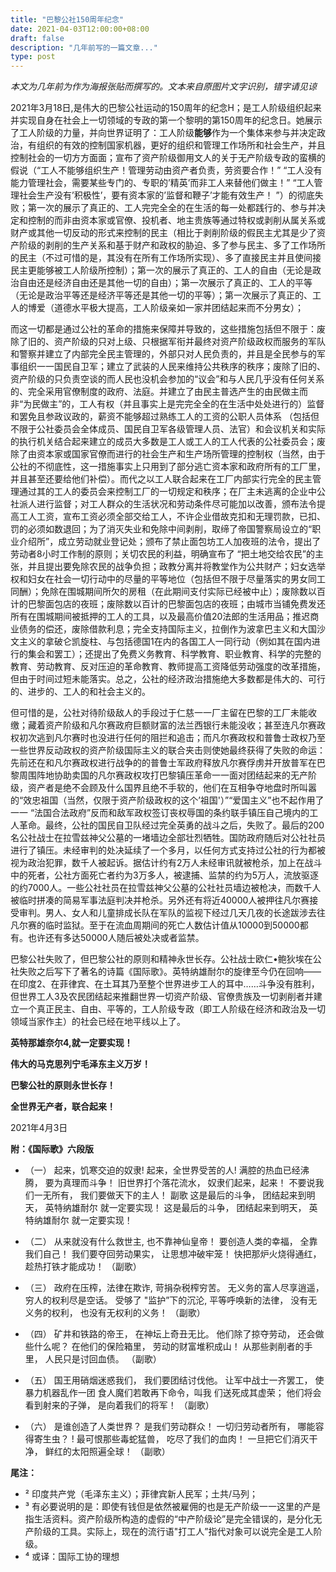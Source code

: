 ```yaml
---
title: "巴黎公社150周年纪念"
date: 2021-04-03T12:00:00+08:00
draft: false
description: "几年前写的一篇文章..."
type: post
---
```


*本文为几年前为作为海报张贴而撰写的。文本来自原图片文字识别，错字请见谅*

2021年3月18日,是伟大的巴黎公社运动的150周年的纪念H；是工人阶级组织起来并实现自身在社会上一切领域的专政的第一个黎明的第150周年的纪念日。她展示了工人阶级的力量，并向世界证明了：工人阶级**能够**作为一个集体来参与并决定政治，有组织的有效的控制国家机器，更好的组织和管理工作场所和社会生产，并且控制社会的一切方方面面；宣布了资产阶级御用文人的关于无产阶级专政的蛮横的假说（“工人不能够组织生产！管理劳动由资产者负责，劳资要合作！” “工人没有能力管理社会，需要某些专门的、专职的’精英’而非工人来替他们做主！” “工人管理社会生产没有’积极性’，要有资本家的’监督和鞭子’才能有效生产！ ”）的彻底失败；第一次的展示了真正的、工人完完全全的在生活的每一处都践行的、参与并决定和控制的而非由资本家或官僚、投机者、地主贵族等通过特权或剥削从属关系或财产或其他一切反动的形式来控制的民主（相比于剥削阶级的假民主尤其是少了资产阶级的剥削的生产关系和基于财产和政权的胁迫、多了参与民主、多了工作场所的民主（不过可惜的是，其没有在所有工作场所实现）、多了直接民主并且使间接民主更能够被工人阶级所控制）；第一次的展示了真正的、工人的自由（无论是政治自由还是经济自由还是其他一切的自由）；第一次展示了真正的、工人的平等（无论是政治平等还是经济平等还是其他一切的平等）；第一次展示了真正的、工人的博爱（道德水平极大提高，工人阶级亲如一家并团结起来而不分男女）；

而这一切都是通过公社的革命的措施来保障并导致的，这些措施包括但不限于：废除了旧的、资产阶级的只对上级、只根据军衔并最终对资产阶级政权而服务的军队和警察并建立了内部完全民主管理的，外部只对人民负责的，并且是全民参与的军事组织一一国民自卫军；建立了武装的人民来维持公共秩序的秩序；废除了旧的、资产阶级的只负责空谈的而人民也没机会参加的“议会”和与人民几乎没有任何关系的、完全采用官僚制度的政府、法庭。并建立了由民主普选产生的由民做主而非“为民做主”的，工人有权（并且事实上是完完全全的在生活中处处进行的）监督和罢免且参政议政的，薪资不能够超过熟练工人的工资的公职人员体系 （包括但不限于公社委员会全体成员、国民自卫军各级管理人员、法官）和会议机关和实际的执行机关结合起来建立的成员大多数是工人或工人的工人代表的公社委员会；废除了由资本家或国家官僚而进行的社会生产和生产场所管理的控制权（当然，由于公社的不彻底性，这一措施事实上只用到了部分逃亡资本家和政府所有的工厂里，并且甚至还要给他们补偿）。而代之以工人联合起来在工厂内部实行完全的民主管理通过其的工人的委员会来控制工厂的一切规定和秩序；在厂主未逃离的企业中公社派人进行监督；对工人群众的生活状况和劳动条件尽可能加以改善，颁布法令提高工人工资，宣布工资必须全部交给工人，不许企业借故克扣和无理罚款，已扣、罚的必须如数退回；为了消灭失业和免除中间剥削，取缔了帝国警察局设立的“职业介绍所”，成立劳动就业登记处；颁布了禁止面包坊工人加夜班的法令，提出了劳动者8小时工作制的原则；关切农民的利益，明确宣布了 “把土地交给农民”的主张，并且提出要免除农民的战争负担；政教分离并将教堂作为公共财产；妇女选举权和妇女在社会一切行动中的尽量的平等地位（包括但不限于尽量落实的男女同工同酬）；免除在围城期间所欠的房租（在此期间支付实际已经被中止）；废除数以百计的巴黎面包店的夜班；废除数以百计的巴黎面包店的夜班；由城市当铺免费发还所有在围城期间被抵押的工人的工具，以及最高价值20法郎的生活用品；推迟商业债务的偿还，废除借款利息；完全支持国际主义，拉倒作为波拿巴主义和大国沙文主义的拿破仑凯旋柱、与包括德国1在内的各国工人一同行动（例如其在国内进行的集会和罢工）；还提出了免费义务教育、科学教育、职业教育、科学的完整的教育、劳动教育、反对压迫的革命教育、教师提高工资降低劳动强度的改革措施，但由于时间过短未能落实。总之，公社的经济政治措施绝大多数都是伟大的、可行的、进步的、工人的和社会主义的。

但可惜的是，公社对待阶级敌人的手段过于仁慈一一厂主留在巴黎的工厂未能收缴；藏着资产阶级和凡尔赛政府巨额财富的法兰西银行未能没收；甚至连凡尔赛政权初次逃到凡尔赛时也没进行任何的阻拦和追击；而凡尔赛政权和普鲁士政权乃至一些世界反动政权的资产阶级国际主义的联合夹击则使她最终获得了失败的命运：先前还在和凡尔赛政权进行战争的的普鲁士军政府释放凡尔赛俘虏并开放普军在巴黎周围阵地协助卖国的凡尔赛政权攻打巴黎镇压革命一一面对团结起来的无产阶级，资产者是绝不会顾及什么国界且绝不手软的，他们在互相争夺地盘时所叫嚣的“效忠祖国（当然，仅限于资产阶级政权的这个’祖国'）”“爱国主义”也不起作用了一一 “法国合法政府”反而和敌军政权签订丧权辱国的条约联手镇压自己境内的工人革命。最终，公社的国民自卫队经过完全英勇的战斗之后，失败了。最后的200名公社战士在拉雪兹神父公墓的一堵墙边全部壮烈牺牲。国防政府随后对公社社员进行了镇压。未经审判的处决延续了一个多月，以任何方式支持过公社的行为都被视为政治犯罪，数千人被起诉。据估计约有2万人未经审讯就被枪杀，加上在战斗中的死者，公社方面死亡者约为3万多人，被逮捕、监禁的约为5万人，流放驱逐的约7000人。一些公社社员在拉雪兹神父公墓的公社社员墙边被枪决，而数千人被临时拼凑的简易军事法庭判决并枪杀。另外还有将近40000人被押往凡尔赛接受审判。男人、女人和儿童排成长队在军队的监视下经过几天几夜的长途跋涉去往凡尔赛的临时监狱。至于在流血周期间的死亡人数估计值从10000到50000都有。也许还有多达50000人随后被处决或者监禁。

巴黎公社失败了，但巴黎公社的原则和精神永世长存。公社战士欧仁•鲍狄埃在公社失败之后写下了著名的诗篇《国际歌》。英特纳雄耐尔的旋律至今仍在回响——在印度2、在菲律宾、在土耳其乃至整个世界进步工人的耳中……斗争没有胜利，但世界工人3及农民团结起来推翻世界一切资产阶级、官僚贵族及一切剥削者并建立一个真正民主、自由、平等的，工人阶级专政（即工人阶级在经济和政治及一切领域当家作主）的社会已经在地平线以上了。

**英特那雄奈尔4,就一定要实现！**

**伟大的马克思列宁毛泽东主义万岁！**

**巴黎公社的原则永世长存！**

**全世界无产者，联合起来！**

2021年4月3日

**附：《国际歌》六段版**

 - （一）
起来，饥寒交迫的奴隶!
起来，全世界受苦的人!
满腔的热血已经沸腾，
要为真理而斗争！
旧世界打个落花流水，
奴隶们起来，起来！
不要说我们一无所有，
我们要做天下的主人！
副歌
这是最后的斗争，
团结起来到明天，
英特纳雄耐尔
就一定要实现！
这是最后的斗争，
团结起来到明天，
英特纳雄耐尔
就一定要实现！

 - （二）
从来就没有什么救世主,
也不靠神仙皇帝！
要创造人类的幸福，
全靠我们自己！
我们要夺回劳动果实，
让思想冲破牢笼！
快把那炉火烧得通红，
趁热打铁才能成功！
（副歌）

 - （三）
政府在压榨，法律在欺诈,
苛捐杂税榨穷苦。
无义务的富人尽享逍遥，
穷人的权利尽是空话。
受够了 "监护”下的沉沦,
平等呼唤新的法律，
没有无义务的权利，
也没有无权利的义务！
（副歌）

 - （四）
矿井和铁路的帝王，
在神坛上奇丑无比。
他们除了掠夺劳动，
还会做些什么呢？
在他们的保险箱里，
劳动的财富堆积成山！
从那些剥削者的手里，
人民只是讨回血债。
（副歌）

 - （五）
国王用硝烟迷惑我们，
我们要团结讨伐他。
让军中战士一齐罢工，
使暴力机器乱作一团
食人魔们若敢再下命令，叫我
们送死成其虚荣；
他们将会看到射来的子弹，
是向着我们的将军！
（副歌）

 - （六）
是谁创造了人类世界？
是我们劳动群众！
一切归劳动者所有，
哪能容得寄生虫？ !
最可恨那些毒蛇猛兽，
吃尽了我们的血肉！
一旦把它们消灭干净，
鲜红的太阳照遍全球！
（副歌）

**尾注：**

 - ² 印度共产党（毛泽东主义）；菲律宾新人民军；土共/马列；
 - ³ 有必要说明的是：即使有钱但是依然被雇佣的也是无产阶级一一这里的产是指生活资料。资产阶级所构造的虚假的“中产阶级论”是完全错误的，是分化无产阶级的工具。实际上，现在的流行语"打工人”指代对象可以说完全是工人阶级。
 - ⁴ 或译：国际工协的理想
